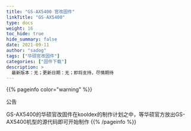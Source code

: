 ```yaml
---
title: "GS-AX5400 官改固件"
linkTitle: "GS-AX5400"
type: docs
weight: 16
toc_hide: true
hide_summary: false
date: 2021-09-11
author: "sadog"
tags: ["华硕官改固件"]
categories: ["固件下载"]
description: >
  最新版本：无；更新日期：无；即将支持，尽情期待
---
```


{{% pageinfo color="warning" %}}

公告

GS-AX5400的华硕官改固件在kooldex的制作计划之中，等华硕官方放出GS-AX5400机型的源代码即可开始制作
{{% /pageinfo %}}


